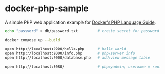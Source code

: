 # docker-php-sample

A simple PHP web application example for [Docker's PHP Language Guide](https://docs.docker.com/language/php/).

```bash
echo "password" > db/password.txt         # create secret for password

docker compose up --build

open http://localhost:9000/hello.php      # hello world
open http://localhost:9000/info.php       # php/server info
open http://localhost:9000/database.php   # add/view message table 

open http://localhost:8080/               # phpmyadmin; username = root
```


